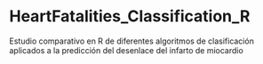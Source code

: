 # HeartFatalities_Classification_R
Estudio comparativo en R de diferentes algoritmos de clasificación aplicados a la predicción del desenlace del infarto de miocardio
